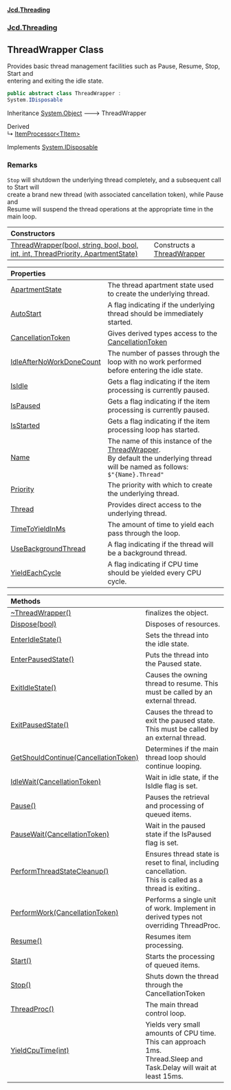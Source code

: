 #### [Jcd.Threading](index.md 'index')
### [Jcd.Threading](Jcd.Threading.md 'Jcd.Threading')

## ThreadWrapper Class

Provides basic thread management facilities such as Pause, Resume, Stop, Start and  
entering and exiting the idle state.

```csharp
public abstract class ThreadWrapper :
System.IDisposable
```

Inheritance [System.Object](https://docs.microsoft.com/en-us/dotnet/api/System.Object 'System.Object') &#129106; ThreadWrapper

Derived  
&#8627; [ItemProcessor&lt;TItem&gt;](ItemProcessor_TItem_.md 'Jcd.Threading.ItemProcessor<TItem>')

Implements [System.IDisposable](https://docs.microsoft.com/en-us/dotnet/api/System.IDisposable 'System.IDisposable')

### Remarks
`Stop` will shutdown the underlying thread completely, and a subsequent call to Start will  
create a brand new thread (with associated cancellation token), while Pause and  
Resume will suspend the thread operations at the appropriate time in the main loop.

| Constructors | |
| :--- | :--- |
| [ThreadWrapper(bool, string, bool, bool, int, int, ThreadPriority, ApartmentState)](ThreadWrapper..ctor.P11YetUSK7Dh1ZnTbZWMNQ.md 'Jcd.Threading.ThreadWrapper.ThreadWrapper(bool, string, bool, bool, int, int, System.Threading.ThreadPriority, System.Threading.ApartmentState)') | Constructs a [ThreadWrapper](ThreadWrapper.md 'Jcd.Threading.ThreadWrapper') |

| Properties | |
| :--- | :--- |
| [ApartmentState](ThreadWrapper.ApartmentState.md 'Jcd.Threading.ThreadWrapper.ApartmentState') | The thread apartment state used to create the underlying thread. |
| [AutoStart](ThreadWrapper.AutoStart.md 'Jcd.Threading.ThreadWrapper.AutoStart') | A flag indicating if the underlying thread should be immediately started. |
| [CancellationToken](ThreadWrapper.CancellationToken.md 'Jcd.Threading.ThreadWrapper.CancellationToken') | Gives derived types access to the [CancellationToken](ThreadWrapper.CancellationToken.md 'Jcd.Threading.ThreadWrapper.CancellationToken') |
| [IdleAfterNoWorkDoneCount](ThreadWrapper.IdleAfterNoWorkDoneCount.md 'Jcd.Threading.ThreadWrapper.IdleAfterNoWorkDoneCount') | The number of passes through the loop with no work performed before entering the idle state. |
| [IsIdle](ThreadWrapper.IsIdle.md 'Jcd.Threading.ThreadWrapper.IsIdle') | Gets a flag indicating if the item processing is currently paused. |
| [IsPaused](ThreadWrapper.IsPaused.md 'Jcd.Threading.ThreadWrapper.IsPaused') | Gets a flag indicating if the item processing is currently paused. |
| [IsStarted](ThreadWrapper.IsStarted.md 'Jcd.Threading.ThreadWrapper.IsStarted') | Gets a flag indicating if the item processing loop has started. |
| [Name](ThreadWrapper.Name.md 'Jcd.Threading.ThreadWrapper.Name') | The name of this instance of the [ThreadWrapper](ThreadWrapper.md 'Jcd.Threading.ThreadWrapper').<br/>By default the underlying thread will be named as follows:<br/>`$"{Name}.Thread"` |
| [Priority](ThreadWrapper.Priority.md 'Jcd.Threading.ThreadWrapper.Priority') | The priority with which to create the underlying thread. |
| [Thread](ThreadWrapper.Thread.md 'Jcd.Threading.ThreadWrapper.Thread') | Provides direct access to the underlying thread. |
| [TimeToYieldInMs](ThreadWrapper.TimeToYieldInMs.md 'Jcd.Threading.ThreadWrapper.TimeToYieldInMs') | The amount of time to yield each pass through the loop. |
| [UseBackgroundThread](ThreadWrapper.UseBackgroundThread.md 'Jcd.Threading.ThreadWrapper.UseBackgroundThread') | A flag indicating if the thread will be a background thread. |
| [YieldEachCycle](ThreadWrapper.YieldEachCycle.md 'Jcd.Threading.ThreadWrapper.YieldEachCycle') | A flag indicating if CPU time should be yielded every CPU cycle. |

| Methods | |
| :--- | :--- |
| [~ThreadWrapper()](ThreadWrapper.~ThreadWrapper().md 'Jcd.Threading.ThreadWrapper.~ThreadWrapper()') | finalizes the object. |
| [Dispose(bool)](ThreadWrapper.Dispose.07rvTSxJ7U5BNNbZhR87jQ.md 'Jcd.Threading.ThreadWrapper.Dispose(bool)') | Disposes of resources. |
| [EnterIdleState()](ThreadWrapper.EnterIdleState().md 'Jcd.Threading.ThreadWrapper.EnterIdleState()') | Sets the thread into the idle state. |
| [EnterPausedState()](ThreadWrapper.EnterPausedState().md 'Jcd.Threading.ThreadWrapper.EnterPausedState()') | Puts the thread into the Paused state. |
| [ExitIdleState()](ThreadWrapper.ExitIdleState().md 'Jcd.Threading.ThreadWrapper.ExitIdleState()') | Causes the owning thread to resume. This must be called by an external thread. |
| [ExitPausedState()](ThreadWrapper.ExitPausedState().md 'Jcd.Threading.ThreadWrapper.ExitPausedState()') | Causes the thread to exit the paused state. This must be called by<br/>an external thread. |
| [GetShouldContinue(CancellationToken)](ThreadWrapper.GetShouldContinue.bMNPC5sBwGtj9DuduJ/x8g.md 'Jcd.Threading.ThreadWrapper.GetShouldContinue(System.Threading.CancellationToken)') | Determines if the main thread loop should continue looping. |
| [IdleWait(CancellationToken)](ThreadWrapper.IdleWait.q69Aj6do6sbEw/LzUpxGWQ.md 'Jcd.Threading.ThreadWrapper.IdleWait(System.Threading.CancellationToken)') | Wait in idle state, if the IsIdle flag is set. |
| [Pause()](ThreadWrapper.Pause().md 'Jcd.Threading.ThreadWrapper.Pause()') | Pauses the retrieval and processing of queued items. |
| [PauseWait(CancellationToken)](ThreadWrapper.PauseWait.iLYFR/oz4tfG+yGYs8FSiw.md 'Jcd.Threading.ThreadWrapper.PauseWait(System.Threading.CancellationToken)') | Wait in the paused state if the IsPaused flag is set. |
| [PerformThreadStateCleanup()](ThreadWrapper.PerformThreadStateCleanup().md 'Jcd.Threading.ThreadWrapper.PerformThreadStateCleanup()') | Ensures thread state is reset to final, including cancellation.<br/>This is called as a thread is exiting.. |
| [PerformWork(CancellationToken)](ThreadWrapper.PerformWork.Iee0Rq4O6c1RXxlt3rXwsg.md 'Jcd.Threading.ThreadWrapper.PerformWork(System.Threading.CancellationToken)') | Performs a single unit of work. Implement in derived types not overriding ThreadProc. |
| [Resume()](ThreadWrapper.Resume().md 'Jcd.Threading.ThreadWrapper.Resume()') | Resumes item processing. |
| [Start()](ThreadWrapper.Start().md 'Jcd.Threading.ThreadWrapper.Start()') | Starts the processing of queued items. |
| [Stop()](ThreadWrapper.Stop().md 'Jcd.Threading.ThreadWrapper.Stop()') | Shuts down the thread through the CancellationToken |
| [ThreadProc()](ThreadWrapper.ThreadProc().md 'Jcd.Threading.ThreadWrapper.ThreadProc()') | The main thread control loop. |
| [YieldCpuTime(int)](ThreadWrapper.YieldCpuTime.H6HyyvoVeNoLaTObIHalbg.md 'Jcd.Threading.ThreadWrapper.YieldCpuTime(int)') | Yields very small amounts of CPU time. This can approach 1ms.<br/>Thread.Sleep and Task.Delay will wait at least 15ms. |
